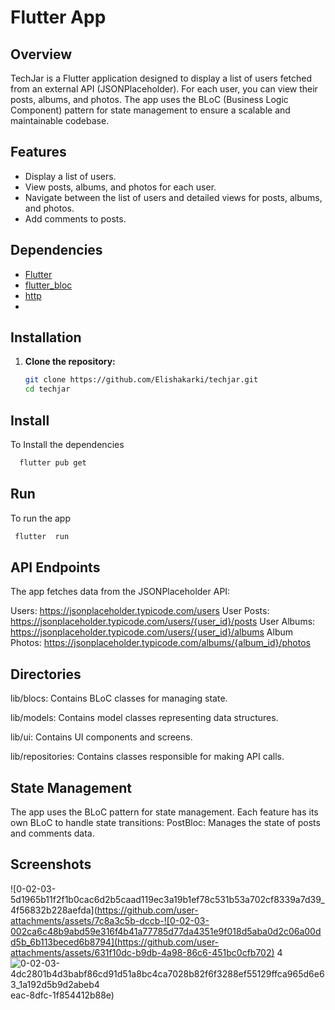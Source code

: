 
#  Flutter App  

## Overview

TechJar is a Flutter application designed to display a list of users fetched from an external API (JSONPlaceholder). For each user, you can view their posts, albums, and photos. The app uses the BLoC (Business Logic Component) pattern for state management to ensure a scalable and maintainable codebase.

## Features

- Display a list of users.
- View posts, albums, and photos for each user.
- Navigate between the list of users and detailed views for posts, albums, and photos.
- Add comments to posts.

## Dependencies

- [Flutter](https://flutter.dev)
- [flutter_bloc](https://pub.dev/packages/flutter_bloc)
- [http](https://pub.dev/packages/http)
- 
## Installation

1. **Clone the repository:**
   ```sh
   git clone https://github.com/Elishakarki/techjar.git
   cd techjar

## Install

To  Install the dependencies

```bash
  flutter pub get

```

## Run
 To run the app
 ```bash
  flutter  run
```

## API Endpoints
The app fetches data from the JSONPlaceholder API:

Users: https://jsonplaceholder.typicode.com/users
User Posts: https://jsonplaceholder.typicode.com/users/{user_id}/posts
User Albums: https://jsonplaceholder.typicode.com/users/{user_id}/albums
Album Photos: https://jsonplaceholder.typicode.com/albums/{album_id}/photos


## Directories
lib/blocs: Contains BLoC classes for managing state.

lib/models: Contains model classes representing data structures.

lib/ui: Contains UI components and screens.

lib/repositories: Contains classes responsible for making API calls.


## State Management
The app uses the BLoC pattern for state management. Each feature has its own BLoC to handle state transitions:
PostBloc: Manages the state of posts and comments data.

## Screenshots
![0-02-03-5d1965b11f2f1b0cac6d2b5caad119ec3a19b1ef78c531b53a702cf8339a7d39_4f56832b228aefda](https://github.com/user-attachments/assets/7c8a3c5b-dccb-![0-02-03-002ca6c48b9abd59e316f4b41a77785d77da4351e9f018d5aba0d2c06a00dd5b_6b113beced6b8794](https://github.com/user-attachments/assets/631f10dc-b9db-4a98-86c6-451bc0cfb702)
4![0-02-03-4dc2801b4d3babf86cd91d51a8bc4ca7028b82f6f3288ef55129ffca965d6e63_1a192d5b9d2abeb4](https://github.com/user-attachments/assets/0dc4a2c5-e41b-4476-bb24-0c394c771e60)
eac-8dfc-1f854412b88e)





